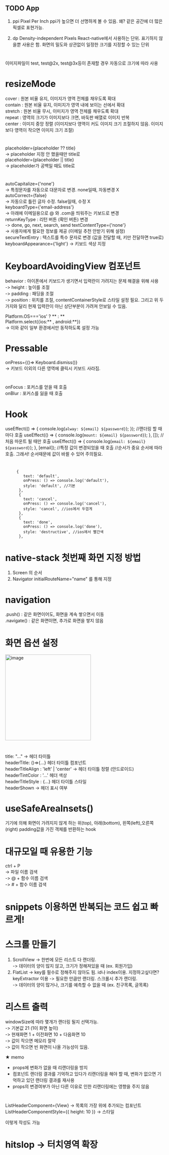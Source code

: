 ## TODO App

1. ppi
   Pixel Per Inch
   ppi가 높으면 더 선명하게 볼 수 있음.
   왜? 같은 공간에 더 많은 픽셀로 표현가능.

2. dp
   Density-independent Pixels
   React-native에서 사용하는 단위. 표기하지 않을뿐 사용은 함.
   화면의 밀도와 상관없이 일정한 크기를 지정할 수 있는 단위

#

이미지파일이 test, test@2x, test@3x등이 존재할 경우 자동으로 크기에 따라 사용

# resizeMode

cover : 원본 비율 유지, 이미지가 영역 전체를 채우도록 확대  
 contain : 원본 비율 유지, 이미지가 영역 내에 보이는 선에서 확대  
 stretch : 원본 비율 무시, 이미지가 영역 전체를 채우도록 확대  
 repeat : 영역의 크기가 이미지보다 크면, 바둑판 배열로 이미지 반복  
 center : 이미지 중앙 정렬 (이미지보다 영역이 커도 이미지 크기 조절하지 않음. 이미지보다 영역이 작으면 이미지 크기 조절)

#

placeholder={placeholder ?? title}  
-> placeholder 지정 안 했을때만 title로  
placeholder={placeholder || title}  
-> placeholder가 공백일 때도 title로

#

autoCapitalize={'none'}  
-> 특정문자를 자동으로 대문자로 변경. none일때, 자동변경 X  
autoCorrect={false}  
-> 자동으로 틀린 글자 수정. false일때, 수정 X  
keyboardType={'email-address'}  
-> 아래에 이메일용으로 @ 와 .com을 띄워주는 키보드로 변경  
returnKeyType : 리턴 버튼 (확인 버튼) 변경  
-> done, go, next, search, send
textContentType={'none'}  
-> 사용자에게 필요한 정보를 제공 (이메일 추천 안받기 위해 설정)  
secureTextEntry : 텍스트를 특수 문자로 변경 (값을 전달할 때, 키만 전달하면 true로)  
keyboardAppearance={'light'}
-> 키보드 색상 지정

# KeyboardAvoidingView 컴포넌트

behavior : 아이폰에서 키보드가 생기면서 입력란이 가려지는 문제 해결을 위해 사용  
-> height : 높이를 조절  
-> padding : 패딩을 조절  
-> position : 위치를 조절, contentContainerStyle로 스타일 설정 필요. 그리고 위 두가지와 달리 현재 입력란이 아닌 상단부분이 가려져 안보일 수 있음.

Platform.OS==='ios' ? ** : **  
Platform.select({ios:** , android:**})  
-> 이와 같이 일부 환경에서만 동작하도록 설정 가능

# Pressable

onPress={()=> Keyboard.dismiss()}  
-> 키보드 이외의 다른 영역에 클릭시 키보드 사라짐.

#

onFocus : 포커스를 얻을 때 호출  
onBlur : 포커스를 잃을 때 호출

# Hook

useEffect(() => {
console.log(`alway: ${email} ${password}`);
}); //랜더링 할 때 마다 호출
useEffect(() => {
console.log(`mount: ${email} ${password}`);
}, []); //처음 마운트 될 때만 호출
useEffect(() => {
console.log(`email: ${email} ${password}`);
}, [email]); //특정 값이 변경되었을 때 호출
//순서가 중요 순서에 따라 호출. 그래서! 순서때문에 값이 바뀔 수 있어 주의필요.

#

         {
            text: 'default',
            onPress: () => console.log('default'),
            style: 'default', //기본
          },
          {
            text: 'cancel',
            onPress: () => console.log('cancel'),
            style: 'cancel', //ios에서 두껍게
          },
          {
            text: 'done',
            onPress: () => console.log('done'),
            style: 'destructive', //ios에서 빨간색
          },

# native-stack 첫번째 화면 지정 방법

1. Screen 의 순서
2. Navigator initialRouteName="name" 를 통해 지정

# navigation

.push() : 같은 화면이어도, 화면을 계속 쌓으면서 이동  
.navigate() : 같은 화면이면, 추가로 화면을 쌓지 않음

# 화면 옵션 설정

<img width="272" alt="image" src="https://user-images.githubusercontent.com/97781412/236867563-a334d27f-c87a-405e-a325-f1b6a1d40828.png">

#

title: "..." -> 헤더 타이틀  
headerTitle: ()=>{...} 헤더 타이틀 컴포넌트  
headerTitleAlign : 'left' | 'center' -> 헤더 타이틀 정렬 (안드로이드)  
headerTintColor : '...' 헤더 색상  
headerTitleStyle : {...} 헤더 타이틀 스타일  
headerShown -> 헤더 표시 여부

# useSafeAreaInsets()

기기에 의해 화면이 가려지지 않게 하는 위(top), 아래(bottom), 왼쪽(left),오른쪽(right) padding값을 가진 객체를 반환하는 hook

# 대규모일 때 유용한 기능

ctrl + P  
-> 파일 이름 검색  
-> @ + 함수 이름 검색  
-> # + 함수 이름 검색

# snippets 이용하면 반복되는 코드 쉽고 빠르게!

# 스크롤 만들기

1. ScrollView
   -> 한번에 모든 리스트 다 랜더링.  
   -> 데이터의 양이 많지 않고, 크기가 정해져있을 때 (ex. 회원가입)
2. FlatList
   -> key를 필수로 정해주지 않아도 됨. id나 index이용. 지정하고싶다면? keyExtractor 이용
   -> 필요한 만큼만 랜더링. 스크롤시 추가 랜더링.  
   -> 데이터의 양이 많거나, 크기를 예측할 수 없을 때 (ex. 친구목록, 글목록)

# 리스트 출력

windowSize에 따라 몇개가 랜더링 될지 선택가능.  
-> 기본값 21 (1이 화면 높이)  
-> 현재화면 1 + 이전화면 10 + 다음화면 10  
-> 값이 작으면 메모리 절약  
-> 값이 작으면 빈 화면이 나올 가능성이 있음.

★ memo

- props에 변화가 없을 때 리랜더링을 방지
- 컴포넌트 랜더링 결과를 기억하고 있다가 리랜더링을 해야 할 때, 변화가 없으면 기억하고 있던 랜더링 결과를 재사용
- props의 변경여부가 아닌 다른 이유로 인한 리랜더링에는 영향을 주지 않음

#

ListHeaderComponent={View} -> 목록의 가장 위에 추가되는 컴포넌트  
ListHeaderComponentStyle={{ height: 10 }} -> 스타일

<!-- ListHeaderComponent={() => <View style={{ height: 10 }}></View>}   --> 이렇게 작성도 가능

# hitslop -> 터치영역 확장
